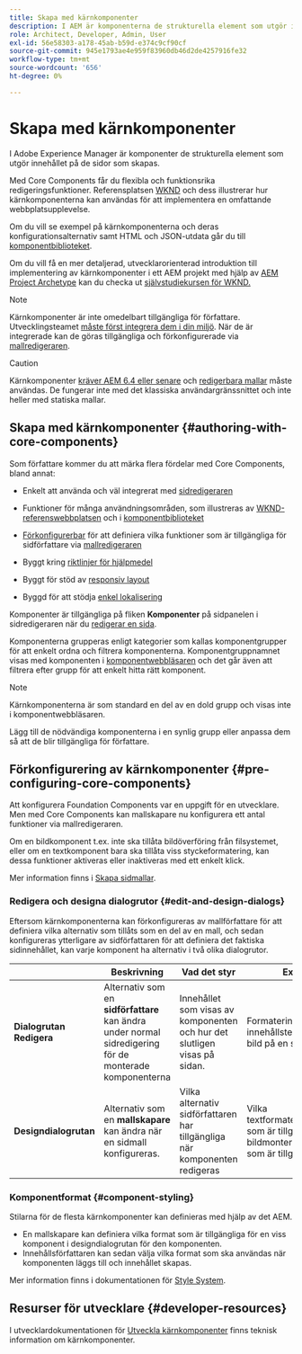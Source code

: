 ```yaml
---
title: Skapa med kärnkomponenter
description: I AEM är komponenterna de strukturella element som utgör innehållet på de sidor som skapas - Core Components erbjuder flexibla och funktionsrika redigeringsfunktioner.
role: Architect, Developer, Admin, User
exl-id: 56e58303-a178-45ab-b59d-e374c9cf90cf
source-git-commit: 945e1793ae4e959f83960db46d2de4257916fe32
workflow-type: tm+mt
source-wordcount: '656'
ht-degree: 0%

---
```


# Skapa med kärnkomponenter

I Adobe Experience Manager är komponenter de strukturella element som utgör innehållet på de sidor som skapas.

Med Core Components får du flexibla och funktionsrika redigeringsfunktioner. Referensplatsen [WKND](https://wknd.site) och dess illustrerar hur kärnkomponenterna kan användas för att implementera en omfattande webbplatsupplevelse.

Om du vill se exempel på kärnkomponenterna och deras konfigurationsalternativ samt HTML och JSON-utdata går du till [komponentbiblioteket](https://adobe.com/go/aem_cmp_library).

Om du vill få en mer detaljerad, utvecklarorienterad introduktion till implementering av kärnkomponenter i ett AEM projekt med hjälp av [AEM Project Archetype](/help/developing/archetype/overview.md) kan du checka ut [självstudiekursen för WKND.](https://experienceleague.adobe.com/docs/experience-manager-learn/getting-started-wknd-tutorial-develop/overview.html)

>[!NOTE]
>
>Kärnkomponenter är inte omedelbart tillgängliga för författare. Utvecklingsteamet [måste först integrera dem i din miljö](/help/get-started/using.md). När de är integrerade kan de göras tillgängliga och förkonfigurerade via [mallredigeraren](https://experienceleague.adobe.com/docs/experience-manager-cloud-service/sites/authoring/features/templates.html).

>[!CAUTION]
>
>Kärnkomponenter [kräver AEM 6.4 eller senare](/help/versions.md) och [redigerbara mallar](https://experienceleague.adobe.com/docs/experience-manager-cloud-service/sites/authoring/features/templates.html) måste användas. De fungerar inte med det klassiska användargränssnittet och inte heller med statiska mallar.

## Skapa med kärnkomponenter {#authoring-with-core-components}

Som författare kommer du att märka flera fördelar med Core Components, bland annat:

* Enkelt att använda och väl integrerat med [sidredigeraren](https://experienceleague.adobe.com/docs/experience-manager-cloud-service/sites/authoring/fundamentals/editing-content.html)

* Funktioner för många användningsområden, som illustreras av [WKND-referenswebbplatsen](https://wknd.site) och i [komponentbiblioteket](https://adobe.com/go/aem_cmp_library)

* [Förkonfigurerbar](#pre-configuring-core-components) för att definiera vilka funktioner som är tillgängliga för sidförfattare via [mallredigeraren](https://experienceleague.adobe.com/docs/experience-manager-cloud-service/sites/authoring/features/templates.html)

* Byggt kring [riktlinjer för hjälpmedel](https://experienceleague.adobe.com/docs/experience-manager-cloud-service/sites/authoring/fundamentals/accessible-content.html)

* Byggt för stöd av [responsiv layout](https://experienceleague.adobe.com/docs/experience-manager-cloud-service/sites/authoring/features/responsive-layout.html)

* Byggd för att stödja [enkel lokalisering](localization.md)

Komponenter är tillgängliga på fliken **Komponenter** på sidpanelen i sidredigeraren när du [redigerar en sida](https://experienceleague.adobe.com/docs/experience-manager-cloud-service/sites/authoring/fundamentals/editing-content.html).

Komponenterna grupperas enligt kategorier som kallas komponentgrupper för att enkelt ordna och filtrera komponenterna. Komponentgruppnamnet visas med komponenten i [komponentwebbläsaren](https://experienceleague.adobe.com/docs/experience-manager-cloud-service/sites/authoring/fundamentals/editing-content.html) och det går även att filtrera efter grupp för att enkelt hitta rätt komponent.

>[!NOTE]
>
>Kärnkomponenterna är som standard en del av en dold grupp och visas inte i komponentwebbläsaren.
>
>Lägg till de nödvändiga komponenterna i en synlig grupp eller anpassa dem så att de blir tillgängliga för författare.

## Förkonfigurering av kärnkomponenter {#pre-configuring-core-components}

Att konfigurera Foundation Components var en uppgift för en utvecklare. Men med Core Components kan mallskapare nu konfigurera ett antal funktioner via mallredigeraren.

Om en bildkomponent t.ex. inte ska tillåta bildöverföring från filsystemet, eller om en textkomponent bara ska tillåta viss styckeformatering, kan dessa funktioner aktiveras eller inaktiveras med ett enkelt klick.

Mer information finns i [Skapa sidmallar](https://experienceleague.adobe.com/docs/experience-manager-cloud-service/sites/authoring/features/templates.html).

### Redigera och designa dialogrutor {#edit-and-design-dialogs}

Eftersom kärnkomponenterna kan förkonfigureras av mallförfattare för att definiera vilka alternativ som tillåts som en del av en mall, och sedan konfigureras ytterligare av sidförfattaren för att definiera det faktiska sidinnehållet, kan varje komponent ha alternativ i två olika dialogrutor.

|  | Beskrivning | Vad det styr | Exempel |
|--- |--- |--- |--- |
| **Dialogrutan Redigera** | Alternativ som en **sidförfattare** kan ändra under normal sidredigering för de monterade komponenterna | Innehållet som visas av komponenten och hur det slutligen visas på sidan. | Formatering av innehållstext, rotera en bild på en sida |
| **Designdialogrutan** | Alternativ som en **mallskapare** kan ändra när en sidmall konfigureras. | Vilka alternativ sidförfattaren har tillgängliga när komponenten redigeras | Vilka textformateringsalternativ som är tillgängliga, vilka bildmonteringsalternativ som är tillgängliga |

### Komponentformat {#component-styling}

Stilarna för de flesta kärnkomponenter kan definieras med hjälp av det AEM.

* En mallskapare kan definiera vilka format som är tillgängliga för en viss komponent i designdialogrutan för den komponenten.
* Innehållsförfattaren kan sedan välja vilka format som ska användas när komponenten läggs till och innehållet skapas.

Mer information finns i dokumentationen för [Style System](https://experienceleague.adobe.com/docs/experience-manager-cloud-service/sites/authoring/features/style-system.html).

## Resurser för utvecklare {#developer-resources}

I utvecklardokumentationen för [Utveckla kärnkomponenter](/help/developing/overview.md) finns teknisk information om kärnkomponenter.
